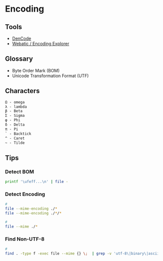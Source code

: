 # Encoding

## Tools

- [DenCode](https://dencode.com)
- [Webatic / Encoding Explorer](https://webatic.com/encoding-explorer)

## Glossary

- Byte Order Mark (BOM)
- Unicode Transformation Format (UTF)

## Characters

```txt
Ω - omega
λ - lambda
β - Beta
Σ - Sigma
φ - Phi
δ - Delta
π - Pi
` - Backtick
^ - Caret
~ - Tilde
```

## Tips

### Detect BOM

```sh
printf '\ufeff...\n' | file -
```

### Detect Encoding

```sh
#
file --mime-encoding ./*
file --mime-encoding ./*/*

#
file --mime ./*
```

<!-- ### Convert to UTF-8

TODO -->

### Find Non-UTF-8

```sh
#
find . -type f -exec file --mime {} \;  | grep -v 'utf-8\|binary\|ascii'
```
